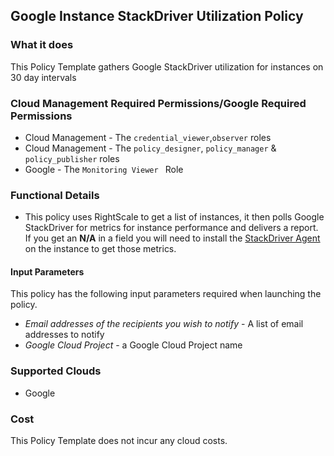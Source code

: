 ## Google Instance StackDriver Utilization Policy

### What it does

This Policy Template gathers Google StackDriver utilization for instances on 30 day intervals

### Cloud Management Required Permissions/Google Required Permissions
- Cloud Management - The `credential_viewer`,`observer` roles
- Cloud Management - The `policy_designer`, `policy_manager` & `policy_publisher` roles
- Google - The `Monitoring Viewer ` Role

### Functional Details

- This policy uses RightScale to get a list of instances, it then polls Google StackDriver for metrics for instance performance and delivers a report. If you get an **N/A** in a field you will need to install the [StackDriver Agent](https://cloud.google.com/monitoring/agent/install-agent) on the instance to get those metrics. 

#### Input Parameters

This policy has the following input parameters required when launching the policy.

- *Email addresses of the recipients you wish to notify* - A list of email addresses to notify
- *Google Cloud Project* - a Google Cloud Project name

### Supported Clouds

- Google

### Cost

This Policy Template does not incur any cloud costs.